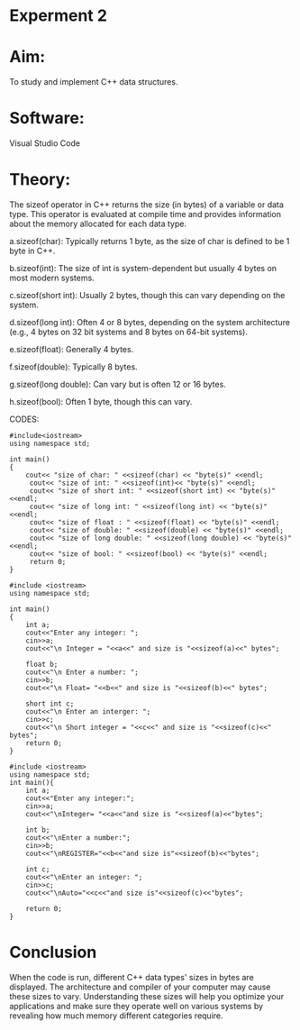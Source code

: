 # Experment 2
# Aim:
To study and implement C++ data structures.

# Software:
Visual Studio Code

# Theory:
The sizeof operator in C++ returns the size (in bytes) of a variable or data type. This operator is evaluated at compile time and provides information about the memory allocated for each data type.

a.sizeof(char): Typically returns 1 byte, as the size of char is defined to be 1 byte in C++.

b.sizeof(int): The size of int is system-dependent but usually 4 bytes on most modern systems.

c.sizeof(short int): Usually 2 bytes, though this can vary depending on the system.

d.sizeof(long int): Often 4 or 8 bytes, depending on the system architecture (e.g., 4 bytes on 32 bit systems and 8 bytes on 64-bit systems).

e.sizeof(float): Generally 4 bytes.

f.sizeof(double): Typically 8 bytes.

g.sizeof(long double): Can vary but is often 12 or 16 bytes.

h.sizeof(bool): Often 1 byte, though this can vary.

CODES: 

```
#include<iostream>
using namespace std;

int main()
{
    cout<< "size of char: " <<sizeof(char) << "byte(s)" <<endl;
     cout<< "size of int: " <<sizeof(int)<< "byte(s)" <<endl;
     cout<< "size of short int: " <<sizeof(short int) << "byte(s)" <<endl;
     cout<< "size of long int: " <<sizeof(long int) << "byte(s)" <<endl;
     cout<< "size of float : " <<sizeof(float) << "byte(s)" <<endl;
     cout<< "size of double: " <<sizeof(double) << "byte(s)" <<endl;
     cout<< "size of long double: " <<sizeof(long double) << "byte(s)" <<endl;
     cout<< "size of bool: " <<sizeof(bool) << "byte(s)" <<endl;
     return 0;
}
```
```
#include <iostream>
using namespace std;

int main()
{
    int a;
    cout<<"Enter any integer: ";
    cin>>a;
    cout<<"\n Integer = "<<a<<" and size is "<<sizeof(a)<<" bytes";
    
    float b;
    cout<<"\n Enter a number: ";
    cin>>b;
    cout<<"\n Float= "<<b<<" and size is "<<sizeof(b)<<" bytes";
    
    short int c;
    cout<<"\n Enter an interger: ";
    cin>>c;
    cout<<"\n Short integer = "<<c<<" and size is "<<sizeof(c)<<" bytes";
    return 0;
}
```
```
#include <iostream>
using namespace std;
int main(){
    int a;
    cout<<"Enter any integer:";
    cin>>a;
    cout<<"\nInteger= "<<a<<"and size is "<<sizeof(a)<<"bytes";

    int b;  
    cout<<"\nEnter a number:";
    cin>>b;
    cout<<"\nREGISTER="<<b<<"and size is"<<sizeof(b)<<"bytes";

    int c;  
    cout<<"\nEnter an integer: ";
    cin>>c;
    cout<<"\nAuto="<<c<<"and size is"<<sizeof(c)<<"bytes";

    return 0;
}
```
# Conclusion
When the code is run, different C++ data types' sizes in bytes are displayed. The architecture and compiler of your computer may cause these sizes to vary. Understanding these sizes will help you optimize your applications and make sure they operate well on various systems by revealing how much memory different categories require.
